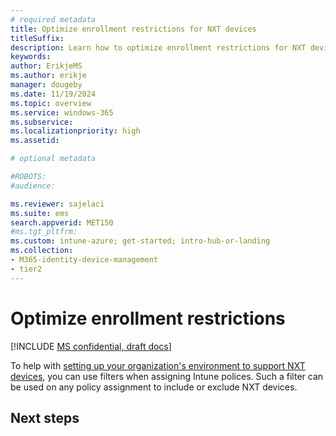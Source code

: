 ```yaml
---
# required metadata
title: Optimize enrollment restrictions for NXT devices
titleSuffix:
description: Learn how to optimize enrollment restrictions for NXT devices
keywords:
author: ErikjeMS  
ms.author: erikje
manager: dougeby
ms.date: 11/19/2024
ms.topic: overview
ms.service: windows-365
ms.subservice:
ms.localizationpriority: high
ms.assetid: 

# optional metadata

#ROBOTS:
#audience:

ms.reviewer: sajelaci
ms.suite: ems
search.appverid: MET150
#ms.tgt_pltfrm:
ms.custom: intune-azure; get-started; intro-hub-or-landing
ms.collection:
- M365-identity-device-management
- tier2
---
```


# Optimize enrollment restrictions

[!INCLUDE [MS confidential, draft docs](../includes/draft-doc.md)]

To help with [setting up your organization's environment to support NXT devices](deployment-overview.md), you can use filters when assigning Intune polices. Such a filter can be used on any policy assignment to include or exclude NXT devices.


<!-- ########################## -->
## Next steps

